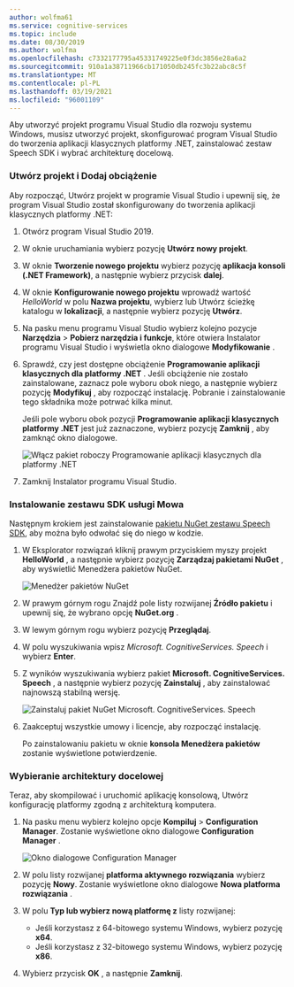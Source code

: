 ```yaml
---
author: wolfma61
ms.service: cognitive-services
ms.topic: include
ms.date: 08/30/2019
ms.author: wolfma
ms.openlocfilehash: c7332177795a45331749225e0f3dc3856e28a6a2
ms.sourcegitcommit: 910a1a38711966cb171050db245fc3b22abc8c5f
ms.translationtype: MT
ms.contentlocale: pl-PL
ms.lasthandoff: 03/19/2021
ms.locfileid: "96001109"
---
```

Aby utworzyć projekt programu Visual Studio dla rozwoju systemu Windows, musisz utworzyć projekt, skonfigurować program Visual Studio do tworzenia aplikacji klasycznych platformy .NET, zainstalować zestaw Speech SDK i wybrać architekturę docelową.

### <a name="create-the-project-and-add-the-workload"></a>Utwórz projekt i Dodaj obciążenie

Aby rozpocząć, Utwórz projekt w programie Visual Studio i upewnij się, że program Visual Studio został skonfigurowany do tworzenia aplikacji klasycznych platformy .NET:

1. Otwórz program Visual Studio 2019.

1. W oknie uruchamiania wybierz pozycję **Utwórz nowy projekt**. 

1. W oknie **Tworzenie nowego projektu** wybierz pozycję **aplikacja konsoli (.NET Framework)**, a następnie wybierz przycisk **dalej**.

1. W oknie **Konfigurowanie nowego projektu** wprowadź wartość *HelloWorld* w polu **Nazwa projektu**, wybierz lub Utwórz ścieżkę katalogu w **lokalizacji**, a następnie wybierz pozycję **Utwórz**.

1. Na pasku menu programu Visual Studio wybierz kolejno pozycje **Narzędzia**  >  **Pobierz narzędzia i funkcje**, które otwiera Instalator programu Visual Studio i wyświetla okno dialogowe **Modyfikowanie** .

1. Sprawdź, czy jest dostępne obciążenie **Programowanie aplikacji klasycznych dla platformy .NET** . Jeśli obciążenie nie zostało zainstalowane, zaznacz pole wyboru obok niego, a następnie wybierz pozycję **Modyfikuj** , aby rozpocząć instalację. Pobranie i zainstalowanie tego składnika może potrwać kilka minut.

   Jeśli pole wyboru obok pozycji **Programowanie aplikacji klasycznych platformy .NET** jest już zaznaczone, wybierz pozycję **Zamknij** , aby zamknąć okno dialogowe.

   ![Włącz pakiet roboczy Programowanie aplikacji klasycznych dla platformy .NET](../articles/cognitive-services/speech-service/media/sdk/vs-enable-net-desktop-workload.png)

1. Zamknij Instalator programu Visual Studio.

### <a name="install-the-speech-sdk"></a>Instalowanie zestawu SDK usługi Mowa

Następnym krokiem jest zainstalowanie [pakietu NuGet zestawu Speech SDK](https://aka.ms/csspeech/nuget), aby można było odwołać się do niego w kodzie.

1. W Eksplorator rozwiązań kliknij prawym przyciskiem myszy projekt **HelloWorld** , a następnie wybierz pozycję **Zarządzaj pakietami NuGet** , aby wyświetlić Menedżera pakietów NuGet.

   ![Menedżer pakietów NuGet](../articles/cognitive-services/speech-service/media/sdk/vs-nuget-package-manager.png)

1. W prawym górnym rogu Znajdź pole listy rozwijanej **Źródło pakietu** i upewnij się, że wybrano opcję **NuGet.org** .

1. W lewym górnym rogu wybierz pozycję **Przeglądaj**.

1. W polu wyszukiwania wpisz *Microsoft. CognitiveServices. Speech* i wybierz **Enter**.

1. Z wyników wyszukiwania wybierz pakiet **Microsoft. CognitiveServices. Speech** , a następnie wybierz pozycję **Zainstaluj** , aby zainstalować najnowszą stabilną wersję.

   ![Zainstaluj pakiet NuGet Microsoft. CognitiveServices. Speech](../articles/cognitive-services/speech-service/media/sdk/qs-csharp-dotnet-windows-03-nuget-install-1.0.0.png)

1. Zaakceptuj wszystkie umowy i licencje, aby rozpocząć instalację.

   Po zainstalowaniu pakietu w oknie **konsola Menedżera pakietów** zostanie wyświetlone potwierdzenie.

### <a name="choose-the-target-architecture"></a>Wybieranie architektury docelowej

Teraz, aby skompilować i uruchomić aplikację konsolową, Utwórz konfigurację platformy zgodną z architekturą komputera.

1. Na pasku menu wybierz kolejno opcje **Kompiluj**  >  **Configuration Manager**. Zostanie wyświetlone okno dialogowe **Configuration Manager** .

   ![Okno dialogowe Configuration Manager](../articles/cognitive-services/speech-service/media/sdk/vs-configuration-manager-dialog-box.png)

1. W polu listy rozwijanej **platforma aktywnego rozwiązania** wybierz pozycję **Nowy**. Zostanie wyświetlone okno dialogowe **Nowa platforma rozwiązania** .

1. W polu **Typ lub wybierz nową platformę z** listy rozwijanej:
   - Jeśli korzystasz z 64-bitowego systemu Windows, wybierz pozycję **x64**.
   - Jeśli korzystasz z 32-bitowego systemu Windows, wybierz pozycję **x86**.

1. Wybierz przycisk **OK** , a następnie **Zamknij**.
